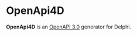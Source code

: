 # OpenApi4D
**OpenApi4D** is an [OpenAPI 3.0](https://github.com/OAI/OpenAPI-Specification/blob/main/versions/3.0.3.md) generator for Delphi.
